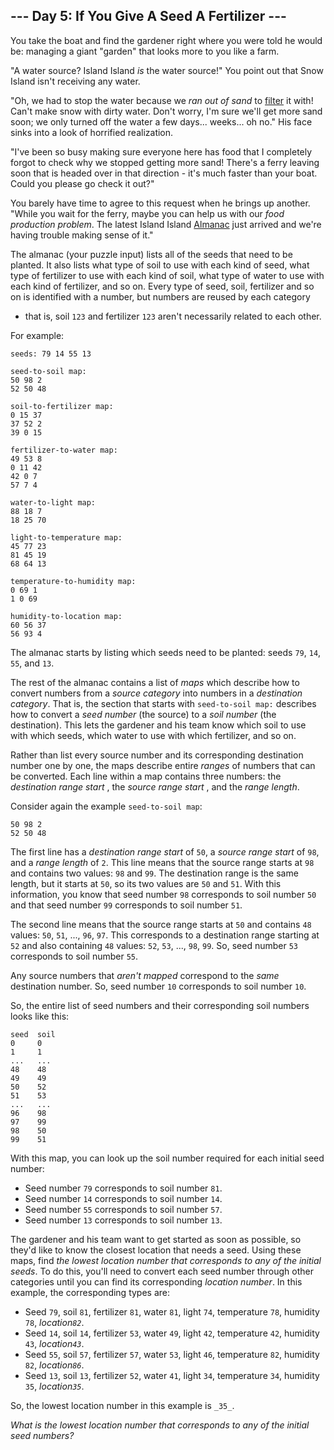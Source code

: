 ## \--- Day 5: If You Give A Seed A Fertilizer ---

You take the boat and find the gardener right where you were told he would be:
managing a giant "garden" that looks more to you like a farm.

"A water source? Island Island _is_ the water source!" You point out that Snow
Island isn't receiving any water.

"Oh, we had to stop the water because we _ran out of sand_ to
[filter](https://en.wikipedia.org/wiki/Sand_filter) it with! Can't make snow
with dirty water. Don't worry, I'm sure we'll get more sand soon; we only
turned off the water a few days... weeks... oh no." His face sinks into a look
of horrified realization.

"I've been so busy making sure everyone here has food that I completely forgot
to check why we stopped getting more sand! There's a ferry leaving soon that
is headed over in that direction - it's much faster than your boat. Could you
please go check it out?"

You barely have time to agree to this request when he brings up another.
"While you wait for the ferry, maybe you can help us with our _food production
problem_. The latest Island Island
[Almanac](https://en.wikipedia.org/wiki/Almanac) just arrived and we're having
trouble making sense of it."

The almanac (your puzzle input) lists all of the seeds that need to be
planted. It also lists what type of soil to use with each kind of seed, what
type of fertilizer to use with each kind of soil, what type of water to use
with each kind of fertilizer, and so on. Every type of seed, soil, fertilizer
and so on is identified with a number, but numbers are reused by each category
- that is, soil `123` and fertilizer `123` aren't necessarily related to each
other.

For example:

    
    
    seeds: 79 14 55 13
    
    seed-to-soil map:
    50 98 2
    52 50 48
    
    soil-to-fertilizer map:
    0 15 37
    37 52 2
    39 0 15
    
    fertilizer-to-water map:
    49 53 8
    0 11 42
    42 0 7
    57 7 4
    
    water-to-light map:
    88 18 7
    18 25 70
    
    light-to-temperature map:
    45 77 23
    81 45 19
    68 64 13
    
    temperature-to-humidity map:
    0 69 1
    1 0 69
    
    humidity-to-location map:
    60 56 37
    56 93 4
    

The almanac starts by listing which seeds need to be planted: seeds `79`,
`14`, `55`, and `13`.

The rest of the almanac contains a list of _maps_ which describe how to
convert numbers from a _source category_ into numbers in a _destination
category_. That is, the section that starts with `seed-to-soil map:` describes
how to convert a _seed number_ (the source) to a _soil number_ (the
destination). This lets the gardener and his team know which soil to use with
which seeds, which water to use with which fertilizer, and so on.

Rather than list every source number and its corresponding destination number
one by one, the maps describe entire _ranges_ of numbers that can be
converted. Each line within a map contains three numbers: the _destination
range start_ , the _source range start_ , and the _range length_.

Consider again the example `seed-to-soil map`:

    
    
    50 98 2
    52 50 48
    

The first line has a _destination range start_ of `50`, a _source range start_
of `98`, and a _range length_ of `2`. This line means that the source range
starts at `98` and contains two values: `98` and `99`. The destination range
is the same length, but it starts at `50`, so its two values are `50` and
`51`. With this information, you know that seed number `98` corresponds to
soil number `50` and that seed number `99` corresponds to soil number `51`.

The second line means that the source range starts at `50` and contains `48`
values: `50`, `51`, ..., `96`, `97`. This corresponds to a destination range
starting at `52` and also containing `48` values: `52`, `53`, ..., `98`, `99`.
So, seed number `53` corresponds to soil number `55`.

Any source numbers that _aren't mapped_ correspond to the _same_ destination
number. So, seed number `10` corresponds to soil number `10`.

So, the entire list of seed numbers and their corresponding soil numbers looks
like this:

    
    
    seed  soil
    0     0
    1     1
    ...   ...
    48    48
    49    49
    50    52
    51    53
    ...   ...
    96    98
    97    99
    98    50
    99    51
    

With this map, you can look up the soil number required for each initial seed
number:

  * Seed number `79` corresponds to soil number `81`.
  * Seed number `14` corresponds to soil number `14`.
  * Seed number `55` corresponds to soil number `57`.
  * Seed number `13` corresponds to soil number `13`.

The gardener and his team want to get started as soon as possible, so they'd
like to know the closest location that needs a seed. Using these maps, find
_the lowest location number that corresponds to any of the initial seeds_. To
do this, you'll need to convert each seed number through other categories
until you can find its corresponding _location number_. In this example, the
corresponding types are:

  * Seed `79`, soil `81`, fertilizer `81`, water `81`, light `74`, temperature `78`, humidity `78`, _location`82`_.
  * Seed `14`, soil `14`, fertilizer `53`, water `49`, light `42`, temperature `42`, humidity `43`, _location`43`_.
  * Seed `55`, soil `57`, fertilizer `57`, water `53`, light `46`, temperature `82`, humidity `82`, _location`86`_.
  * Seed `13`, soil `13`, fertilizer `52`, water `41`, light `34`, temperature `34`, humidity `35`, _location`35`_.

So, the lowest location number in this example is `_35_`.

_What is the lowest location number that corresponds to any of the initial
seed numbers?_

